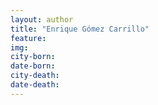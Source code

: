 ```yaml
---
layout: author
title: "Enrique Gómez Carrillo"
feature: 
img:
city-born: 
date-born: 
city-death: 
date-death:
---
```

